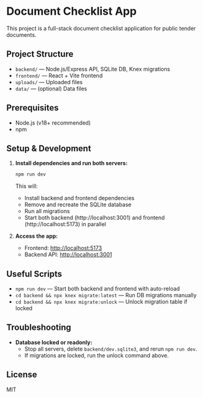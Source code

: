 
# Document Checklist App

This project is a full-stack document checklist application for public tender documents.

## Project Structure

- `backend/` — Node.js/Express API, SQLite DB, Knex migrations
- `frontend/` — React + Vite frontend
- `uploads/` — Uploaded files
- `data/` — (optional) Data files

## Prerequisites

- Node.js (v18+ recommended)
- npm

## Setup & Development

1. **Install dependencies and run both servers:**

	```sh
	npm run dev
	```
	This will:
	- Install backend and frontend dependencies
	- Remove and recreate the SQLite database
	- Run all migrations
	- Start both backend (http://localhost:3001) and frontend (http://localhost:5173) in parallel

2. **Access the app:**
	- Frontend: [http://localhost:5173](http://localhost:5173)
	- Backend API: [http://localhost:3001](http://localhost:3001)

## Useful Scripts

- `npm run dev` — Start both backend and frontend with auto-reload
- `cd backend && npx knex migrate:latest` — Run DB migrations manually
- `cd backend && npx knex migrate:unlock` — Unlock migration table if locked

## Troubleshooting

- **Database locked or readonly:**
  - Stop all servers, delete `backend/dev.sqlite3`, and rerun `npm run dev`.
  - If migrations are locked, run the unlock command above.

## License

MIT
